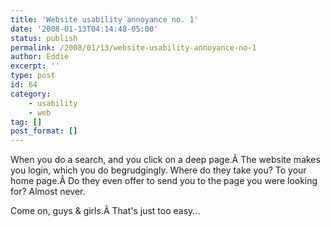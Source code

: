 ```yaml
---
title: 'Website usability annoyance no. 1'
date: '2008-01-13T04:14:48-05:00'
status: publish
permalink: /2008/01/13/website-usability-annoyance-no-1
author: Eddie
excerpt: ''
type: post
id: 64
category:
    - usability
    - web
tag: []
post_format: []
---
```

When you do a search, and you click on a deep page.Â The website makes you login, which you do begrudgingly. Where do they take you? To your home page.Â Do they even offer to send you to the page you were looking for? Almost never.

Come on, guys &amp; girls.Â That's just too easy...